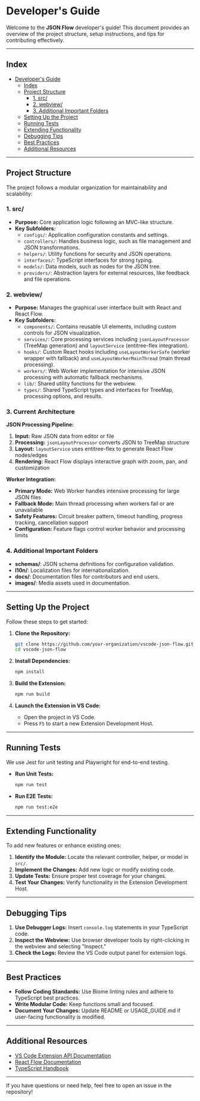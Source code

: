 # Developer's Guide

Welcome to the **JSON Flow** developer's guide! This document provides an overview of the project structure, setup instructions, and tips for contributing effectively.

---

## Index

- [Developer's Guide](#developers-guide)
  - [Index](#index)
  - [Project Structure](#project-structure)
    - [1. src/](#1-src)
    - [2. webview/](#2-webview)
    - [3. Additional Important Folders](#3-additional-important-folders)
  - [Setting Up the Project](#setting-up-the-project)
  - [Running Tests](#running-tests)
  - [Extending Functionality](#extending-functionality)
  - [Debugging Tips](#debugging-tips)
  - [Best Practices](#best-practices)
  - [Additional Resources](#additional-resources)

---

## Project Structure

The project follows a modular organization for maintainability and scalability:

### 1. src/

- **Purpose:** Core application logic following an MVC-like structure.
- **Key Subfolders:**
  - `configs/`: Application configuration constants and settings.
  - `controllers/`: Handles business logic, such as file management and JSON transformations.
  - `helpers/`: Utility functions for security and JSON operations.
  - `interfaces/`: TypeScript interfaces for strong typing.
  - `models/`: Data models, such as nodes for the JSON tree.
  - `providers/`: Abstraction layers for external resources, like feedback and file operations.

### 2. webview/

- **Purpose:** Manages the graphical user interface built with React and React Flow.
- **Key Subfolders:**
  - `components/`: Contains reusable UI elements, including custom controls for JSON visualization.
  - `services/`: Core processing services including `jsonLayoutProcessor` (TreeMap generation) and `layoutService` (entitree-flex integration).
  - `hooks/`: Custom React hooks including `useLayoutWorkerSafe` (worker wrapper with fallback) and `useLayoutWorkerMainThread` (main thread processing).
  - `workers/`: Web Worker implementation for intensive JSON processing with automatic fallback mechanisms.
  - `lib/`: Shared utility functions for the webview.
  - `types/`: Shared TypeScript types and interfaces for TreeMap, processing options, and results.

### 3. Current Architecture

**JSON Processing Pipeline:**
1. **Input:** Raw JSON data from editor or file
2. **Processing:** `jsonLayoutProcessor` converts JSON to TreeMap structure
3. **Layout:** `layoutService` uses entitree-flex to generate React Flow nodes/edges
4. **Rendering:** React Flow displays interactive graph with zoom, pan, and customization

**Worker Integration:**
- **Primary Mode:** Web Worker handles intensive processing for large JSON files
- **Fallback Mode:** Main thread processing when workers fail or are unavailable
- **Safety Features:** Circuit breaker pattern, timeout handling, progress tracking, cancellation support
- **Configuration:** Feature flags control worker behavior and processing limits

### 4. Additional Important Folders

- **schemas/**: JSON schema definitions for configuration validation.
- **l10n/**: Localization files for internationalization.
- **docs/**: Documentation files for contributors and end users.
- **images/**: Media assets used in documentation.

---

## Setting Up the Project

Follow these steps to get started:

1. **Clone the Repository:**

   ```bash
   git clone https://github.com/your-organization/vscode-json-flow.git
   cd vscode-json-flow
   ```

2. **Install Dependencies:**

   ```bash
   npm install
   ```

3. **Build the Extension:**

   ```bash
   npm run build
   ```

4. **Launch the Extension in VS Code:**
   - Open the project in VS Code.
   - Press `F5` to start a new Extension Development Host.

---

## Running Tests

We use Jest for unit testing and Playwright for end-to-end testing.

- **Run Unit Tests:**

  ```bash
  npm run test
  ```

- **Run E2E Tests:**

  ```bash
  npm run test:e2e
  ```

---

## Extending Functionality

To add new features or enhance existing ones:

1. **Identify the Module:** Locate the relevant controller, helper, or model in `src/`.
2. **Implement the Changes:** Add new logic or modify existing code.
3. **Update Tests:** Ensure proper test coverage for your changes.
4. **Test Your Changes:** Verify functionality in the Extension Development Host.

---

## Debugging Tips

1. **Use Debugger Logs:** Insert `console.log` statements in your TypeScript code.
2. **Inspect the Webview:** Use browser developer tools by right-clicking in the webview and selecting "Inspect."
3. **Check the Logs:** Review the VS Code output panel for extension logs.

---

## Best Practices

- **Follow Coding Standards:** Use Biome linting rules and adhere to TypeScript best practices.
- **Write Modular Code:** Keep functions small and focused.
- **Document Your Changes:** Update README or USAGE_GUIDE.md if user-facing functionality is modified.

---

## Additional Resources

- [VS Code Extension API Documentation](https://code.visualstudio.com/api)
- [React Flow Documentation](https://reactflow.dev/)
- [TypeScript Handbook](https://www.typescriptlang.org/docs/)

---

If you have questions or need help, feel free to open an issue in the repository!
